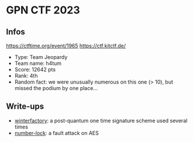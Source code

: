 # GPN CTF 2023

## Infos

https://ctftime.org/event/1965
https://ctf.kitctf.de/

- Type: Team Jeopardy
- Team name: h4tum
- Score: 12642 pts
- Rank: 4th
- Random fact: we were unusually numerous on this one (> 10), but missed the podium by one place...

## Write-ups

- [winterfactory](./winterfactory): a post-quantum one time signature scheme used several times
- [number-lock](./number-lock/): a fault attack on AES
